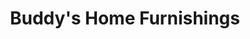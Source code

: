 ---
title: "Buddy's Home Furnishings"
url: /thomasville/buddys-home-furnishings/
shop: furniture
---